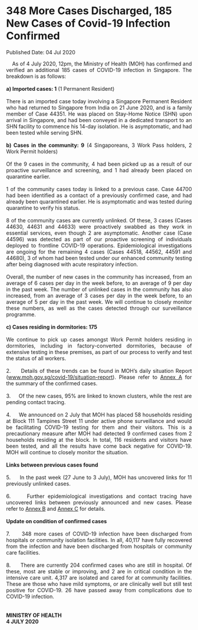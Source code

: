 <html>
    <meta http-equiv="Content-Type" content="text/html; charset=utf-8"/>
    <meta charset="utf-8"/>
    <title>348 More Cases Discharged, 185 New Cases of Covid-19 Infection Confirmed</title>
    <body><h1>348 More Cases Discharged, 185 New Cases of Covid-19 Infection Confirmed</h1>
    <p>Published Date: 04 Jul 2020</p> <p style="text-align: justify;">&nbsp; &nbsp; As of 4 July 2020, 12pm, the Ministry of Health (MOH) has confirmed and verified an additional 185 cases of COVID-19 infection in Singapore. The breakdown is as follows:&nbsp;<br><br><strong>a) Imported cases: 1</strong> (1 Permanent Resident)<br><br>There is an imported case today involving a Singapore Permanent Resident who had returned to Singapore from India on 21 June 2020, and is a family member of Case 44351. He was placed on Stay-Home Notice (SHN) upon arrival in Singapore, and had been conveyed in a dedicated transport to an SHN facility to commence his 14-day isolation. He is asymptomatic, and had been tested while serving SHN.<br><br><strong>b) Cases in the community: 9</strong> (4 Singaporeans, 3 Work Pass holders, 2 Work Permit holders)<br><br>Of the 9 cases in the community, 4 had been picked up as a result of our proactive surveillance and screening, and 1 had already been placed on quarantine earlier.&nbsp;<br><br>1 of the community cases today is linked to a previous case. Case 44700 had been identified as a contact of a previously confirmed case, and had already been quarantined earlier. He is asymptomatic and was tested during quarantine to verify his status.&nbsp;<br><br>8 of the community cases are currently unlinked. Of these, 3 cases (Cases 44630, 44631 and 44633) were proactively swabbed as they work in essential services, even though 2 are asymptomatic. Another case (Case 44596) was detected as part of our proactive screening of individuals deployed to frontline COVID-19 operations. Epidemiological investigations are ongoing for the remaining 4 cases (Cases 44518, 44562, 44591 and 44680), 3 of whom had been tested under our enhanced community testing after being diagnosed with acute respiratory infection.<br><br>Overall, the number of new cases in the community has increased, from an average of 6 cases per day in the week before, to an average of 9 per day in the past week. The number of unlinked cases in the community has also increased, from an average of 3 cases per day in the week before, to an average of 5 per day in the past week. We will continue to closely monitor these numbers, as well as the cases detected through our surveillance programme.<br><br><strong>c) Cases residing in dormitories: 175</strong><br><br>We continue to pick up cases amongst Work Permit holders residing in dormitories, including in factory-converted dormitories, because of extensive testing in these premises, as part of our process to verify and test the status of all workers.&nbsp;<br><br>2.&nbsp; &nbsp; &nbsp;Details of these trends can be found in MOH’s daily situation Report (<a href="http://www.moh.gov.sg/covid-19/situation-report/" title="" class="" target="">www.moh.gov.sg/covid-19/situation-report</a>). Please refer to <a href="/docs/librariesprovider5/default-document-library/annex-abf1725b8c2434f9e9b8d98f841cced2c.pdf?sfvrsn=fe845df3_0" title="Annex A">Annex A</a>&nbsp;for the summary of the confirmed cases.&nbsp;<br><br>3.&nbsp; &nbsp; &nbsp;Of the new cases, 95% are linked to known clusters, while the rest are pending contact tracing.&nbsp;<br><br>4.&nbsp; &nbsp; &nbsp;We announced on 2 July that MOH has placed 58 households residing at Block 111 Tampines Street 11 under active phone surveillance and would be facilitating COVID-19 testing for them and their visitors. This is a precautionary measure after MOH had detected 9 confirmed cases from 2 households residing at the block. In total, 116 residents and visitors have been tested, and all the results have come back negative for COVID-19. MOH will continue to closely monitor the situation.&nbsp;<br><br><strong>Links between previous cases found</strong><br><br>5.&nbsp; &nbsp; &nbsp;In the past week (27 June to 3 July), MOH has uncovered links for 11 previously unlinked cases.&nbsp;<br><br>6.&nbsp; &nbsp; &nbsp;Further epidemiological investigations and contact tracing have uncovered links between previously announced and new cases. Please refer to <a href="/docs/librariesprovider5/default-document-library/annex-b1e122037f3574ffdb5b50f7884e00957.pdf?sfvrsn=700ca8e9_0" title="Annex B">Annex B</a>&nbsp;and <a href="/docs/librariesprovider5/default-document-library/annex-cd480cd480f4243b5a7fe57b95f867445.pdf?sfvrsn=bac9c1a5_0" title="Annex C">Annex C</a>&nbsp;for details.&nbsp;<br><br><strong>Update on condition of confirmed cases</strong><br><br>7.&nbsp; &nbsp; &nbsp;348 more cases of COVID-19 infection have been discharged from hospitals or community isolation facilities. In all, 40,117 have fully recovered from the infection and have been discharged from hospitals or community care facilities.&nbsp;<br><br>8.&nbsp; &nbsp; &nbsp;There are currently 204 confirmed cases who are still in hospital. Of these, most are stable or improving, and 2 are in critical condition in the intensive care unit. 4,317 are isolated and cared for at community facilities. These are those who have mild symptoms, or are clinically well but still test positive for COVID-19. 26 have passed away from complications due to COVID-19 infection.&nbsp;<br><br><br><strong>MINISTRY OF HEALTH<br>4 JULY 2020</strong></p></body>
</html>